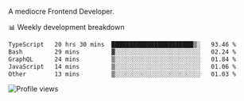 A mediocre Frontend Developer.

📊 Weekly development breakdown
<!--START_SECTION:waka-->

```txt
TypeScript   20 hrs 30 mins  ███████████████████████▒░   93.46 %
Bash         29 mins         ▓░░░░░░░░░░░░░░░░░░░░░░░░   02.24 %
GraphQL      24 mins         ▒░░░░░░░░░░░░░░░░░░░░░░░░   01.84 %
JavaScript   14 mins         ▒░░░░░░░░░░░░░░░░░░░░░░░░   01.06 %
Other        13 mins         ▒░░░░░░░░░░░░░░░░░░░░░░░░   01.03 %
```

<!--END_SECTION:waka-->

<img src="https://gpvc.arturio.dev/iqbalfasri" alt="Profile views"/>
